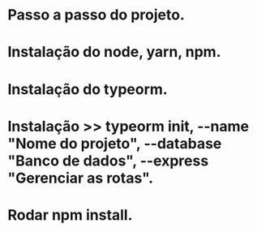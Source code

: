 # Passo a passo do projeto.

# Instalação do node, yarn, npm.

# Instalação do typeorm.

# Instalação >> typeorm init, --name "Nome do projeto", --database "Banco de dados", --express "Gerenciar as rotas".

# Rodar npm install.